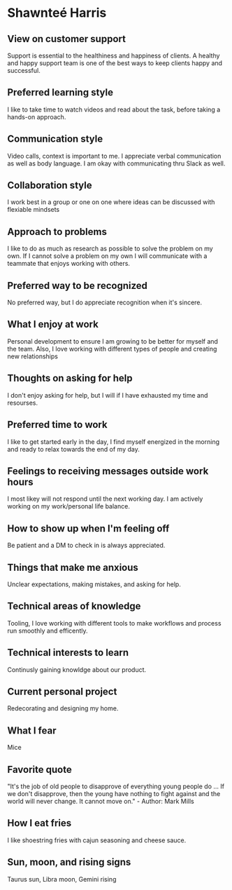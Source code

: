 # Shawnteé Harris

## View on customer support

Support is essential to the healthiness and happiness of clients. A healthy and happy support team is one of the best ways to keep clients happy and successful.

## Preferred learning style

I like to take time to watch videos and read about the task, before taking a hands-on approach.

## Communication style

Video calls, context is important to me. I appreciate verbal communication as well as body language. I am okay with communicating thru Slack as well.

## Collaboration style

I work best in a group or one on one where ideas can be discussed with flexiable mindsets

## Approach to problems

I like to do as much as research as possible to solve the problem on my own. If I cannot solve a problem on my own I will communicate with a teammate that enjoys working with others.

## Preferred way to be recognized

No preferred way, but I do appreciate recognition when it's sincere.

## What I enjoy at work

Personal development to ensure I am growing to be better for myself and the team. Also, I love working with different types of people and creating new relationships

## Thoughts on asking for help

I don't enjoy asking for help, but I will if I have exhausted my time and resourses.

## Preferred time to work

I like to get started early in the day, I find myself energized in the morning and ready to relax towards the end of my day.

## Feelings to receiving messages outside work hours

I most likey will not respond until the next working day. I am actively working on my work/personal life balance.

## How to show up when I'm feeling off

Be patient and a DM to check in is always appreciated.

## Things that make me anxious

Unclear expectations, making mistakes, and asking for help.

## Technical areas of knowledge

Tooling, I love working with different tools to make workflows and process run smoothly and efficently. 

## Technical interests to learn

Continusly gaining knowldge about our product.

## Current personal project

Redecorating and designing my home.

## What I fear

Mice

## Favorite quote

"It's the job of old people to disapprove of everything young people do ... If we don't disapprove, then the young have nothing to fight against and the world will never change. It cannot move on." - Author: Mark Mills

## How I eat fries

I like shoestring fries with cajun seasoning and cheese sauce.

## Sun, moon, and rising signs

Taurus sun, Libra moon, Gemini rising
